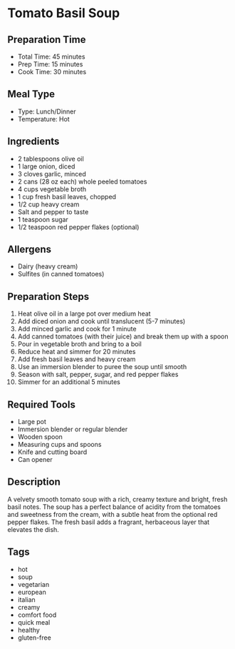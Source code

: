 # Tomato Basil Soup

## Preparation Time
- Total Time: 45 minutes
- Prep Time: 15 minutes
- Cook Time: 30 minutes

## Meal Type
- Type: Lunch/Dinner
- Temperature: Hot

## Ingredients
- 2 tablespoons olive oil
- 1 large onion, diced
- 3 cloves garlic, minced
- 2 cans (28 oz each) whole peeled tomatoes
- 4 cups vegetable broth
- 1 cup fresh basil leaves, chopped
- 1/2 cup heavy cream
- Salt and pepper to taste
- 1 teaspoon sugar
- 1/2 teaspoon red pepper flakes (optional)

## Allergens
- Dairy (heavy cream)
- Sulfites (in canned tomatoes)

## Preparation Steps
1. Heat olive oil in a large pot over medium heat
2. Add diced onion and cook until translucent (5-7 minutes)
3. Add minced garlic and cook for 1 minute
4. Add canned tomatoes (with their juice) and break them up with a spoon
5. Pour in vegetable broth and bring to a boil
6. Reduce heat and simmer for 20 minutes
7. Add fresh basil leaves and heavy cream
8. Use an immersion blender to puree the soup until smooth
9. Season with salt, pepper, sugar, and red pepper flakes
10. Simmer for an additional 5 minutes

## Required Tools
- Large pot
- Immersion blender or regular blender
- Wooden spoon
- Measuring cups and spoons
- Knife and cutting board
- Can opener

## Description
A velvety smooth tomato soup with a rich, creamy texture and bright, fresh basil notes. The soup has a perfect balance of acidity from the tomatoes and sweetness from the cream, with a subtle heat from the optional red pepper flakes. The fresh basil adds a fragrant, herbaceous layer that elevates the dish.

## Tags
- hot
- soup
- vegetarian
- european
- italian
- creamy
- comfort food
- quick meal
- healthy
- gluten-free 